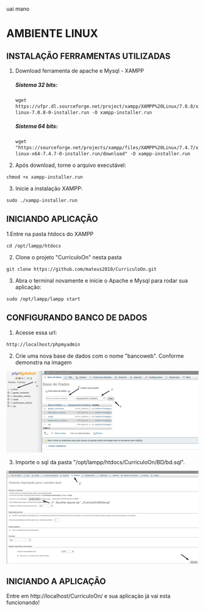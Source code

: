 uai mano
# AMBIENTE LINUX 

## INSTALAÇÃO FERRAMENTAS UTILIZADAS

1. Download ferramenta de apache e Mysql - XAMPP
    ##### Sistema 32 bits:
    ```
    wget https://ufpr.dl.sourceforge.net/project/xampp/XAMPP%20Linux/7.0.8/xampp-linux-7.0.8-0-installer.run -O xampp-installer.run
    ```
    ##### Sistema 64 bits:
    ```
    wget "https://sourceforge.net/projects/xampp/files/XAMPP%20Linux/7.4.7/xampp-linux-x64-7.4.7-0-installer.run/download" -O xampp-installer.run
    ```
2. Após download, torne o arquivo executável:
```
chmod +x xampp-installer.run
```
3. Inicie a instalação XAMPP:
```
sudo ./xampp-installer.run
```
## INICIANDO APLICAÇÃO

1.Entre na pasta htdocs do XAMPP
```
cd /opt/lampp/htdocs
```
2. Clone o projeto "CurriculoOn" nesta pasta
```
git clone https://github.com/mateus2810/CurriculoOn.git
```
3. Abra o terminal novamente e inicie o Apache e Mysql para rodar sua aplicação:
```
sudo /opt/lampp/lampp start
``` 

## CONFIGURANDO BANCO DE DADOS

1. Acesse essa url:
```
http://localhost/phpmyadmin
``` 
2. Crie uma nova base de dados com o nome "bancoweb". Conforme demonstra na imagem

![alt text](https://github.com/mateus2810/CurriculoOn/blob/master/BD/criacaoBanco.png)

3. Importe o sql da pasta "/opt/lampp/htdocs/CurriculoOn/BD/bd.sql".

![alt text](https://github.com/mateus2810/CurriculoOn/blob/master/BD/importandoDados.png)

## INICIANDO A APLICAÇÃO

Entre em http://localhost/CurriculoOn/ e sua aplicação já vai esta funcionando!

